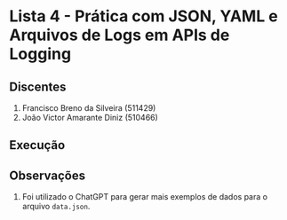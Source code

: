 # Lista 4 - Prática com JSON, YAML e Arquivos de Logs em APIs de Logging

## Discentes
1. Francisco Breno da Silveira (511429)
2. João Victor Amarante Diniz (510466)

## Execução

## Observações
1. Foi utilizado o ChatGPT para gerar mais exemplos de dados para o arquivo `data.json`.